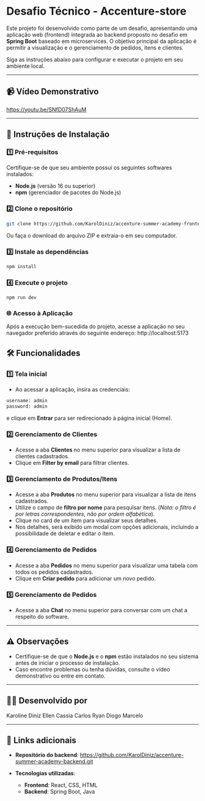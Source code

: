 # Desafio Técnico - Accenture-store

Este projeto foi desenvolvido como parte de um desafio, apresentando uma aplicação web (frontend) integrada ao backend proposto no desafio em **Spring Boot** baseado em microservices. O objetivo principal da aplicação é permitir a visualização e o gerenciamento de pedidos, itens e clientes. 

Siga as instruções abaixo para configurar e executar o projeto em seu ambiente local.

---

## 📹 Vídeo Demonstrativo  
https://youtu.be/SNfD07ShAuM

---

## 🚀 Instruções de Instalação  

### 1️⃣ Pré-requisitos  
Certifique-se de que seu ambiente possui os seguintes softwares instalados:  
- **Node.js** (versão 16 ou superior)  
- **npm** (gerenciador de pacotes do Node.js)  

### 2️⃣ Clone o repositório  

```bash
git clone https://github.com/KarolDiniz/accenture-summer-academy-frontend.git
```
Ou faça o download do arquivo ZIP e extraia-o em seu computador.

### 3️⃣ Instale as dependências
```bash
npm install
```

### 4️⃣ Execute o projeto
```bash
npm run dev
```

### 🌐 Acesso à Aplicação
Após a execução bem-sucedida do projeto, acesse a aplicação no seu navegador preferido através do seguinte endereço: http://localhost:5173

## 🛠️ Funcionalidades  

### 1️⃣ Tela inicial  
- Ao acessar a aplicação, insira as credenciais:
```bash
username: admin
password: admin
```
e clique em **Entrar** para ser redirecionado à página inicial (Home).

### 2️⃣ Gerenciamento de Clientes  
- Acesse a aba **Clientes** no menu superior para visualizar a lista de clientes cadastrados.  
- Clique em **Filter by email** para filtrar clientes.

### 3️⃣ Gerenciamento de Produtos/Itens  
- Acesse a aba **Produtos** no menu superior para visualizar a lista de itens cadastrados.  
- Utilize o campo de **filtro por nome** para pesquisar itens. (*Nota: o filtro é por letras correspondentes, não por ordem alfabética*).  
- Clique no card de um item para visualizar seus detalhes.  
- Nos detalhes, será exibido um modal com opções adicionais, incluindo a possibilidade de deletar e editar o item.

### 4️⃣ Gerenciamento de Pedidos  
- Acesse a aba **Pedidos** no menu superior para visualizar uma tabela com todos os pedidos cadastrados.  
- Clique em **Criar pedido** para adicionar um novo pedido.

### 5️⃣ Gerenciamento de Pedidos  
- Acesse a aba **Chat** no menu superior para conversar com um chat a respeito do software.  

---

## ⚠️ Observações  
- Certifique-se de que o **Node.js** e o **npm** estão instalados no seu sistema antes de iniciar o processo de instalação.  
- Caso encontre problemas ou tenha dúvidas, consulte o vídeo demonstrativo ou entre em contato.  

---

## 👩‍💻 Desenvolvido por  
Karoline Diniz
Ellen Cassia
Carlos Ryan
Diogo Marcelo

---

## 🔗 Links adicionais  

- **Repositório do backend**: https://github.com/KarolDiniz/accenture-summer-academy-backend.git
 
- **Tecnologias utilizadas**:  
  - **Frontend**: React, CSS, HTML  
  - **Backend**: Spring Boot, Java  

